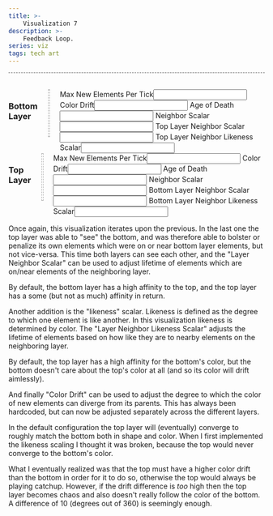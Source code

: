 ```yaml
---
title: >-
    Visualization 7
description: >-
    Feedback Loop.
series: viz
tags: tech art
---
```


<script type="text/javascript">

function randn(n) {
    return Math.floor(Math.random() * n);
}

const w = 100;
const h = 60;

class Canvas {
  constructor(canvasDOM) {
    this.dom = canvasDOM;
    this.ctx = canvasDOM.getContext("2d");

    // expand canvas element's width to match parent.
    this.dom.width = this.dom.parentElement.offsetWidth;

    // rectSize must be an even number or the pixels don't display nicely.
    this.rectSize = Math.floor(this.dom.width / w /2) * 2;

    this.dom.width = w * this.rectSize;
    this.dom.height = h * this.rectSize;
  }

  rectSize() {
    return Math.floor(this.dom.width / w);
  }
}

class UniverseState {
  constructor(layers) {
    this.tick = 0;
    this.layers = layers;
  }

  neighboringLayers(layerIndex) {
    const prevIndex = layerIndex-1;
    const prev = prevIndex < 0 ? null : this.layers[prevIndex];

    const nextIndex = layerIndex+1;
    const next = nextIndex >= this.layers.length ? null : this.layers[nextIndex];

    return [prev, next];
  }
}

const defaultKnobs = {
  maxNewElsPerTick: 10,
  ageOfDeath: 30,
  drift: 30,
  neighborScalar: 0,
  prevLayerScalar: 0,
  prevLayerLikenessScalar: 0,
  nextLayerScalar: 0,
  nextLayerLikenessScalar: 0,
  chaos: 0,
};

class Layer {
  constructor(className, newEl, knobs = {}) {
    this.className = className;
    this.els = {};
    this.diff = {};
    this.newEl = newEl;
    this.knobs = { ...defaultKnobs, ...knobs };
  }

  _normCoord(coord) {
    if (typeof coord !== 'string') coord = JSON.stringify(coord);
    return coord;
  }

  get(coord) {
    return this.els[this._normCoord(coord)];
  }

  getAll() {
    return Object.values(this.els);
  }

  set(coord, el) {
    this.diff[this._normCoord(coord)] = {action: "set", coord: coord, ...el};
  }

  unset(coord) {
    this.diff[this._normCoord(coord)] = {action: "unset"};
  }

  applyDiff() {
    for (const coordStr in this.diff) {
      const el = this.diff[coordStr];
      delete this.diff[coordStr];

      if (el.action == "set") {
        delete el.action;
        this.els[coordStr] = el;
      } else {
        delete this.els[coordStr];
      }
    }
  }

  update(state, thisLayerIndex) {
    // Apply diff from previous update first. The diff can't be applied last
    // because it needs to be present during the draw phase.
    this.applyDiff();

    const allEls = this.getAll().sort(() => Math.random() - 0.5);

    if (allEls.length == 0) {
      const newEl = this.newEl(this, [])
      newEl.tick = state.tick;
      this.set([w/2, h/2], newEl);
      return;
    }

    let newEls = 0;
    for (const el of allEls) {
      const nCoord = randEmptyNeighboringCoord(this, el.coord);
      if (!nCoord) continue; // el has no empty neighboring spots

      const newEl = this.newEl(this, neighboringElsOf(this, nCoord))
      newEl.tick = state.tick;
      this.set(nCoord, newEl);

      newEls++;
      if (newEls >= this.knobs.maxNewElsPerTick) break;
    }

    const calcLayerBonus = (el, layer, scalar, likenessScalar) => {
        if (!layer) return 0;
        const nEls = neighboringElsOf(layer, el.coord, true)

        const likeness = nEls.reduce((likeness, nEl) => {
            const diff = Math.abs(nEl.c - el.c);
            return likeness + Math.max(diff, Math.abs(1 - diff));
        }, 0);

        return (nEls.length * scalar) + (likeness * likenessScalar);
    };

    const [prevLayer, nextLayer] = state.neighboringLayers(thisLayerIndex);

    for (const el of allEls) {
      const age = state.tick - el.tick;
      const neighborBonus = neighboringElsOf(this, el.coord).length * this.knobs.neighborScalar;
      const prevLayerBonus = calcLayerBonus(el, prevLayer, this.knobs.prevLayerScalar, this.knobs.prevLayerLikenessScalar);
      const nextLayerBonus = calcLayerBonus(el, nextLayer, this.knobs.nextLayerScalar, this.knobs.nextLayerLikenessScalar);
      const chaos = (this.chaos > 0) ? randn(this.knobs.chaos) : 0;

      if (age - neighborBonus - prevLayerBonus - nextLayerBonus + chaos >= this.knobs.ageOfDeath) {
        this.unset(el.coord);
      }
    }
  }

  draw(canvas) {
    for (const coordStr in this.diff) {
      const el = this.diff[coordStr];
      const coord = JSON.parse(coordStr);

      if (el.action == "set") {
        canvas.ctx.fillStyle = `hsl(${el.h}, ${el.s}, ${el.l})`;
        canvas.ctx.fillRect(
          coord[0]*canvas.rectSize, coord[1]*canvas.rectSize,
          canvas.rectSize, canvas.rectSize,
        );

      } else {
        canvas.ctx.clearRect(
          coord[0]*canvas.rectSize, coord[1]*canvas.rectSize,
          canvas.rectSize, canvas.rectSize,
        );
      }
    }
  }
}

const neighbors = [
    [-1, -1],   [0, -1],   [1, -1],
    [-1, 0], /* [0, 0], */ [1, 0],
    [-1, 1],    [0, 1],    [1, 1],
];

function neighborsOf(coord) {
  return neighbors.map((n) => {
    let nX = coord[0]+n[0];
    let nY = coord[1]+n[1];
    nX = (nX + w) % w;
    nY = (nY + h) % h;
    return [nX, nY];
  });
}

function randEmptyNeighboringCoord(layer, coord) {
  const neighbors = neighborsOf(coord).sort(() => Math.random() - 0.5);
  for (const nCoord of neighbors) {
    if (!layer.get(nCoord)) return nCoord;
  }
  return null;
}

function neighboringElsOf(layer, coord, includeCoord = false) {
  const neighboringEls = [];

  const neighboringCoords = neighborsOf(coord);
  if (includeCoord) neighboringCoords.push(coord);

  for (const nCoord of neighboringCoords) {
    const el = layer.get(nCoord);
    if (el) neighboringEls.push(el);
  }
  return neighboringEls;
}

function newEl(h, l) {
  return {
    h: h,
    s: "100%",
    l: l,
    c: h / 360, // c is used to compare the element to others
  };
}

function mkNewEl(l) {
  return (layer, nEls) => {
    const s = "100%";
    if (nEls.length == 0) {
      const h = randn(360);
      return newEl(h, l);
    }

    // for each h (which can be considered as degrees around a circle) break the
    // h down into x and y vectors, and add those up separately. Then find the
    // angle between those two resulting vectors, and that's the "average" h
    // value.
    let x = 0;
    let y = 0;
    nEls.forEach((el) => {
      const hRad = el.h * Math.PI / 180;
      x += Math.cos(hRad);
      y += Math.sin(hRad);
    });

    let h = Math.atan2(y, x);
    h = h / Math.PI * 180;

    // apply some random drift, normalize
    h += (Math.random() * layer.knobs.drift * 2) - layer.knobs.drift;
    h = (h + 360) % 360;

    return newEl(h, l);
  }
}

class Universe {
  constructor(canvasesByClass, layers) {
    this.canvasesByClass = canvasesByClass;
    this.state = new UniverseState(layers);
  }

  update() {
    this.state.tick++;
    let prevLayer;
    this.state.layers.forEach((layer, i) => {
        layer.update(this.state, i);
        prevLayer = layer;
    });
  }

  draw() {
    this.state.layers.forEach((layer) => {
      if (!this.canvasesByClass[layer.className]) return;
      this.canvasesByClass[layer.className].forEach((canvas) => {
        layer.draw(canvas);
      });
    });
  }
}

</script>

<style>

.canvasContainer {
  display: grid;
  margin-bottom: 2rem;
  text-align: center;
}

canvas {
  border: 1px dashed #AAA;
  width: 100%;
  grid-area: 1/1/2/2;
}

</style>

<div class="canvasContainer">
  <canvas class="layer1"></canvas>
  <canvas class="layer2"></canvas>
</div>

<div class="row">

  <div class="columns six">
    <h3>Bottom Layer</h3>
    <div class="canvasContainer"><canvas class="layer1"></canvas></div>
    <div class="layer1 layerParams">
        <label>Max New Elements Per Tick</label><input type="text" param="maxNewElsPerTick" />
        <label>Color Drift</label><input type="text" param="drift" />
        <label>Age of Death</label><input type="text" param="ageOfDeath" />
        <label>Neighbor Scalar</label><input type="text" param="neighborScalar" />
        <label>Top Layer Neighbor Scalar</label><input type="text" param="nextLayerScalar" />
        <label>Top Layer Neighbor Likeness Scalar</label><input type="text" param="nextLayerLikenessScalar" />
    </div>
  </div>

  <div class="columns six">
    <h3>Top Layer</h3>
    <div class="canvasContainer"><canvas class="layer2"></canvas></div>
    <div class="layer2 layerParams">
        <label>Max New Elements Per Tick</label><input type="text" param="maxNewElsPerTick" />
        <label>Color Drift</label><input type="text" param="drift" />
        <label>Age of Death</label><input type="text" param="ageOfDeath" />
        <label>Neighbor Scalar</label><input type="text" param="neighborScalar" />
        <label>Bottom Layer Neighbor Scalar</label><input type="text" param="prevLayerScalar" />
        <label>Bottom Layer Neighbor Likeness Scalar</label><input type="text" param="prevLayerLikenessScalar" />
    </div>
  </div>

</div>

Once again, this visualization iterates upon the previous. In the last one the
top layer was able to "see" the bottom, and was therefore able to bolster or
penalize its own elements which were on or near bottom layer elements, but not
vice-versa. This time both layers can see each other, and the "Layer Neighbor
Scalar" can be used to adjust lifetime of elements which are on/near elements of
the neighboring layer.

By default, the bottom layer has a high affinity to the top, and the top layer
has a some (but not as much) affinity in return.

Another addition is the "likeness" scalar. Likeness is defined as the degree to
which one element is like another. In this visualization likeness is determined
by color. The "Layer Neighbor Likeness Scalar" adjusts the lifetime of elements
based on how like they are to nearby elements on the neighboring layer.

By default, the top layer has a high affinity for the bottom's color, but the
bottom doesn't care about the top's color at all (and so its color will drift
aimlessly).

And finally "Color Drift" can be used to adjust the degree to which the color of
new elements can diverge from its parents. This has always been hardcoded, but
can now be adjusted separately across the different layers.

In the default configuration the top layer will (eventually) converge to roughly
match the bottom both in shape and color. When I first implemented the likeness
scaling I thought it was broken, because the top would never converge to the
bottom's color.

What I eventually realized was that the top must have a higher color drift than
the bottom in order for it to do so, otherwise the top would always be playing
catchup. However, if the drift difference is _too_ high then the top layer
becomes chaos and also doesn't really follow the color of the bottom. A
difference of 10 (degrees out of 360) is seemingly enough.

<script>

const canvasesByClass = {};
[...document.getElementsByTagName("canvas")].forEach((canvasDOM) => {

  const canvas = new Canvas(canvasDOM);
  canvasDOM.classList.forEach((name) => {
    if (!canvasesByClass[name]) canvasesByClass[name] = [];
    canvasesByClass[name].push(canvas);
  })
});

const layers = [

  new Layer("layer1", mkNewEl("90%"), {
    maxNewElsPerTick: 2,
    ageOfDeath: 30,
    drift: 40,
    neighborScalar: 50,
    nextLayerScalar: 20,
  }),

  new Layer("layer2", mkNewEl("50%", ), {
    maxNewElsPerTick: 15,
    ageOfDeath: 1,
    drift: 50,
    neighborScalar: 5,
    prevLayerScalar: 5,
    prevLayerLikenessScalar: 20,
  }),

];

for (const layer of layers) {
    document.querySelectorAll(`.${layer.className}.layerParams > input`).forEach((input) => {
        const param = input.getAttribute("param");

        // pre-fill input values
        input.value = layer.knobs[param];

        input.onchange = () => {
            console.log(`setting ${layer.className}.${param} to ${input.value}`);
            layer.knobs[param] = input.value;
        };
    });
}

const universe = new Universe(canvasesByClass, layers);

const requestAnimationFrame =
  window.requestAnimationFrame ||
  window.mozRequestAnimationFrame ||
  window.webkitRequestAnimationFrame ||
  window.msRequestAnimationFrame;

function doTick() {
  universe.update();
  universe.draw();
  requestAnimationFrame(doTick);
}

doTick();

</script>
